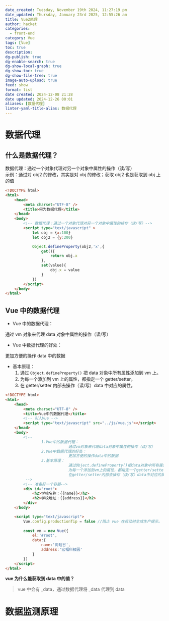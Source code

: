 ```yaml
---
date_created: Tuesday, November 19th 2024, 11:27:19 pm
date_updated: Thursday, January 23rd 2025, 12:55:26 am
title: Vue2原理
author: hacket
categories:
  - front-end
category: Vue
tags: [Vue]
toc: true
description: 
dg-publish: true
dg-enable-search: true
dg-show-local-graph: true
dg-show-toc: true
dg-show-file-tree: true
image-auto-upload: true
feed: show
format: list
date created: 2024-12-08 21:28
date updated: 2024-12-26 00:01
aliases: [数据代理]
linter-yaml-title-alias: 数据代理
---
```


# 数据代理

## 什么是数据代理？

数据代理：通过一个对象代理对另一个对象中属性的操作（读/写）<br />示例：通过对 obj2 的修改，其实是对 obj 的修改；获取 obj2 也是获取到 obj 上的值

```html
<!DOCTYPE html>
<html>
	<head>
		<meta charset="UTF-8" />
		<title>何为数据代理</title>
	</head>
	<body>
		<!-- 数据代理：通过一个对象代理对另一个对象中属性的操作（读/写）-->
		<script type="text/javascript" >
			let obj = {x:100}
			let obj2 = {y:200}

			Object.defineProperty(obj2,'x',{
				get(){
					return obj.x
				},
				set(value){
					obj.x = value
				}
			})
		</script>
	</body>
</html>
```

## Vue 中的数据代理

- Vue 中的数据代理：

通过 vm 对象来代理 data 对象中属性的操作（读/写）

- Vue 中数据代理的好处：

更加方便的操作 data 中的数据

- 基本原理：
  1. 通过 `Object.defineProperty()` 把 data 对象中所有属性添加到 vm 上。
  2. 为每一个添加到 vm 上的属性，都指定一个 getter/setter。
  3. 在 getter/setter 内部去操作（读/写）data 中对应的属性。

```html
<!DOCTYPE html>
<html>
	<head>
		<meta charset="UTF-8" />
		<title>Vue中的数据代理</title>
		<!-- 引入Vue -->
		<script type="text/javascript" src="../js/vue.js"></script>
	</head>
	<body>
		<!-- 
				1.Vue中的数据代理：
							通过vm对象来代理data对象中属性的操作（读/写）
				2.Vue中数据代理的好处：
							更加方便的操作data中的数据
				3.基本原理：
							通过Object.defineProperty()把data对象中所有属性添加到vm上。
							为每一个添加到vm上的属性，都指定一个getter/setter。
							在getter/setter内部去操作（读/写）data中对应的属性。
		 -->
		<!-- 准备好一个容器-->
		<div id="root">
			<h2>学校名称：{{name}}</h2>
			<h2>学校地址：{{address}}</h2>
		</div>
	</body>

	<script type="text/javascript">
		Vue.config.productionTip = false //阻止 vue 在启动时生成生产提示。
		
		const vm = new Vue({
			el:'#root',
			data:{
				name:'尚硅谷',
				address:'宏福科技园'
			}
		})
	</script>
</html>
```

**vue 为什么能获取到 data 中的值？**

> vue 中会有 _data，通过数据代理将 _data 代理到 data

# 数据监测原理
